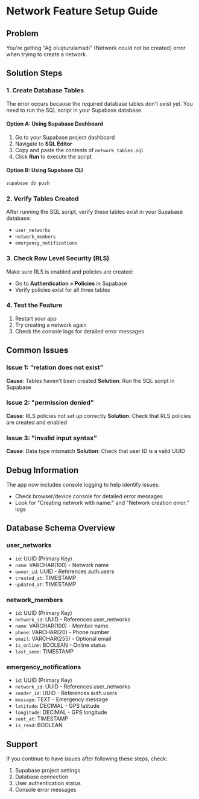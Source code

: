 # Network Feature Setup Guide

## Problem
You're getting "Ağ oluşturulamadı" (Network could not be created) error when trying to create a network.

## Solution Steps

### 1. Create Database Tables
The error occurs because the required database tables don't exist yet. You need to run the SQL script in your Supabase database.

#### Option A: Using Supabase Dashboard
1. Go to your Supabase project dashboard
2. Navigate to **SQL Editor**
3. Copy and paste the contents of `network_tables.sql`
4. Click **Run** to execute the script

#### Option B: Using Supabase CLI
```bash
supabase db push
```

### 2. Verify Tables Created
After running the SQL script, verify these tables exist in your Supabase database:
- `user_networks`
- `network_members` 
- `emergency_notifications`

### 3. Check Row Level Security (RLS)
Make sure RLS is enabled and policies are created:
- Go to **Authentication > Policies** in Supabase
- Verify policies exist for all three tables

### 4. Test the Feature
1. Restart your app
2. Try creating a network again
3. Check the console logs for detailed error messages

## Common Issues

### Issue 1: "relation does not exist"
**Cause**: Tables haven't been created
**Solution**: Run the SQL script in Supabase

### Issue 2: "permission denied"
**Cause**: RLS policies not set up correctly
**Solution**: Check that RLS policies are created and enabled

### Issue 3: "invalid input syntax"
**Cause**: Data type mismatch
**Solution**: Check that user ID is a valid UUID

## Debug Information
The app now includes console logging to help identify issues:
- Check browser/device console for detailed error messages
- Look for "Creating network with name:" and "Network creation error:" logs

## Database Schema Overview

### user_networks
- `id`: UUID (Primary Key)
- `name`: VARCHAR(100) - Network name
- `owner_id`: UUID - References auth.users
- `created_at`: TIMESTAMP
- `updated_at`: TIMESTAMP

### network_members
- `id`: UUID (Primary Key)
- `network_id`: UUID - References user_networks
- `name`: VARCHAR(100) - Member name
- `phone`: VARCHAR(20) - Phone number
- `email`: VARCHAR(255) - Optional email
- `is_online`: BOOLEAN - Online status
- `last_seen`: TIMESTAMP

### emergency_notifications
- `id`: UUID (Primary Key)
- `network_id`: UUID - References user_networks
- `sender_id`: UUID - References auth.users
- `message`: TEXT - Emergency message
- `latitude`: DECIMAL - GPS latitude
- `longitude`: DECIMAL - GPS longitude
- `sent_at`: TIMESTAMP
- `is_read`: BOOLEAN

## Support
If you continue to have issues after following these steps, check:
1. Supabase project settings
2. Database connection
3. User authentication status
4. Console error messages 